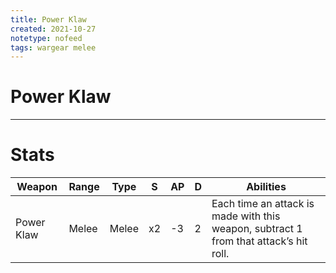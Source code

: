 ```yaml
---
title: Power Klaw
created: 2021-10-27
notetype: nofeed
tags: wargear melee
---
```


# Power Klaw

---

# Stats

| Weapon     | Range | Type  | S   | AP  | D   | Abilities                                                                             |
| ---------- | ----- | ----- | --- | --- | --- | ------------------------------------------------------------------------------------- |
| Power Klaw | Melee | Melee | x2  | -3  | 2   | Each time an attack is made with this weapon, subtract 1 from that attack’s hit roll. | 